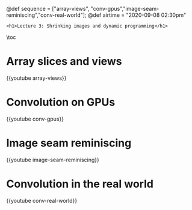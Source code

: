 @def sequence = ["array-views", "conv-gpus","image-seam-reminiscing","conv-real-world"];
@def airtime = "2020-09-08 02:30pm"

~~~
<h1>Lecture 3: Shrinking images and dynamic programming</h1>
~~~

\toc

# Array slices and views

{{youtube array-views}}

# Convolution on GPUs

{{youtube conv-gpus}}

# Image seam reminiscing

{{youtube image-seam-reminiscing}}

# Convolution in the real world

{{youtube conv-real-world}}
